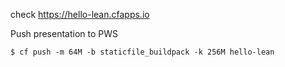 check https://hello-lean.cfapps.io

Push presentation to PWS

    $ cf push -m 64M -b staticfile_buildpack -k 256M hello-lean

